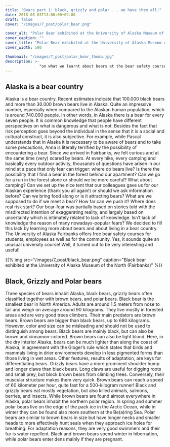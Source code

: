 ```yaml
---
title: "Bears part 1: black, grizzly and polar ... we have them all!"
date: 2018-08-03T13:00:00+02:00
draft: false
cover: "/images/7_post/polar_bear.png"

cover_alt: "Polar Bear exhibited at the University of Alaska Museum of the North (Fairbanks)"
cover_caption: ""
cover_title: "Polar Bear exhibited at the University of Alaska Museum of the North (Fairbanks)"
cover_width: 500

thumbnail: "/images/7_post/polar_bear_thumb.jpg"
description: >-
               "on what we learnt about bears at the bear safety course" 
---
```

## Alaska is a bear country

Alaska is a bear country. Recent estimates indicate that 100.000 black bears and more than 30.000 brown bears live in Alaska. Quite an impressive number, especially when compared to the Alaskan human population, which is around 740.000 people. In other words, in Alaska there is a bear for every seven people.
It is common knowledge that people have different perspectives on what is dangerous and what is not. Besides the fact that risk perception goes beyond the individual in the sense that it is a social and cultural construct, it is also subjective. For example, while Pascal understands that in Alaska it is necessary to be aware of bears and to take some precautions, Anna is literally terrified by the possibility of encountering a bear. 
Since we arrived in Fairbanks, we felt curious and at the same time (very) scared by bears. At every hike, every camping and basically every outdoor activity, thousands of questions have arisen in our mind at a pace that only fear can trigger: where do bears live? Is there the possibility that I find a bear in the forest behind our apartment? Can we go for a run in the forest alone or should we be more careful? What about camping? Can we set up the nice tent that our colleagues gave us for our Alaskan experience (thank you all again!) or should we ask information before? Can we bring food along or is it attracting bears? What are we supposed to do if we meet a bear? How far can we push it? Where does real risk start?
Our bear-fear was partially based on stories told with the misdirected intention of exaggerating reality, and largely based on uncertainty which is intimately related to lack of knowledge. Isn’t lack of knowledge the reason of many nowadays-popular fears? We decided to fill this lack by learning more about bears and about living in a bear country. The University of Alaska Fairbanks offers free bear safety courses for students, employees as well as for the community. Yes, it sounds quite an unusual university course! Well, it turned out to be very interesting and useful!

{{% img src="/images/7_post/black_bear.png" caption="Black bear exhibited at the University of Alaska Museum of the North (Fairbanks)" %}}


## Black, Grizzly and Polar bears
Three species of bears inhabit Alaska, black bears, grizzly bears often classified together with brown bears, and polar bears. Black bear is the smallest bear in North America. Adults are around 1.5 meters from nose to tail and weigh on average around 90 kilograms. They live mostly in forested areas and are very good trees climbers. Their main predators are brown bears. Brown bears are bigger than black bears, up to 680 kilograms. However, color and size can be misleading and should not be used to distinguish among bears. Black bears are mainly black, but can also be brown and cinnamon-colored. Brown bears can also be light blond. Here, in the dry interior Alaska, bears can be much lighter than along the coast of Alaska, in agreement with the Gloger’s rule which states that birds and mammals living in drier environments develop in less pigmented forms than those living in wet areas. Other features, results of adaptation, are keys for differentiating bears. Grizzly bears have a more prominent shoulder hump and longer claws than black bears. Long claws are useful for digging roots and small prey, but block brown bears from climbing trees. Conversely, their muscular structure makes them very quick. Brown bears can reach a speed of 60 kilometer per hour, quite fast for a 500-kilogram runner! Black and grizzly bears eat mostly vegetation, but also killed animals, salmons, berries, and insects. While brown bears are found almost everywhere in Alaska, polar bears inhabit the northern polar region. In spring and summer polar bears live on the edge of the pack ice in the Arctic Ocean, while in winter they can be found also more southern at the Be(a)ring Sea. Polar bears are similar to brown bears in size but have longer necks and smaller heads to more effectively hunt seals when they approach ice holes for breathing. For adaptation reasons, they are very good swimmers and their fur is water repellent. Black and brown bears spend winter in hibernation, while polar bears enter dens mainly if they are pregnant.





